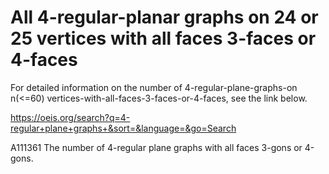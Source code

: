 # All 4-regular-planar graphs on 24 or 25 vertices with all faces 3-faces or 4-faces
For detailed information on the number of 4-regular-plane-graphs-on n(<=60) vertices-with-all-faces-3-faces-or-4-faces, see the link below.

https://oeis.org/search?q=4-regular+plane+graphs+&sort=&language=&go=Search

A111361		The number of 4-regular plane graphs with all faces 3-gons or 4-gons.
